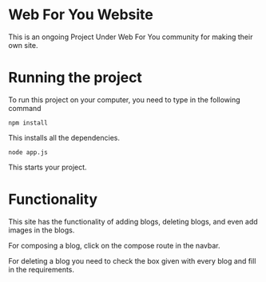 # Web For You Website
This is an ongoing Project Under Web For You community for making their own site. 

# Running the project
To run this project on your computer, you need to type in the following command

```
npm install
```
This installs all the dependencies.

```
node app.js
```
This starts your project.

# Functionality

This site has the functionality of adding blogs, deleting blogs, and even add images in the blogs.

For composing a blog, click on the compose route in the navbar.


For deleting a blog you need to check the box given with every blog and fill in the requirements.


